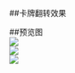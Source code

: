 ##卡牌翻转效果   

##预览图  
![](https://github.com/XINCGer/Cocos2d-X_Tools/blob/master/Cocos2d-x_Demo/RotateCard/Preview1.png)  
![](https://github.com/XINCGer/Cocos2d-X_Tools/blob/master/Cocos2d-x_Demo/RotateCard/Preview2.png)  
![](https://github.com/XINCGer/Cocos2d-X_Tools/blob/master/Cocos2d-x_Demo/RotateCard/Preview3.png)
